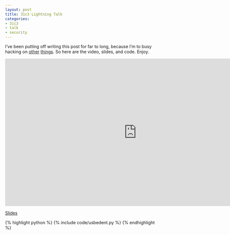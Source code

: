 ```yaml
---
layout: post
title: 31c3 Lightning Talk
categories:
- 31c3
- talk
- security
---
```


I’ve been putting off writing this post for far to long, because I’m to busy hacking on [other](https://twitter.com/pepijndevos/status/555398731575873536) [things](https://github.com/pepijndevos/gierzwaluw). So here are the video, slides, and code. Enjoy.

<iframe width="853" height="480" src="http://media.ccc.de/browse/congress/2014/31c3_-_6563_-_en_-_saal_g_-_201412281245_-_lightning_talks_day_2_-_gedsic/oembed.html" frameborder="0" allowfullscreen> </iframe>

[Slides](http://wishfulcoding.nl/edentifier.pdf)

{% highlight python %}
{% include code/usbedent.py %}
{% endhighlight %}